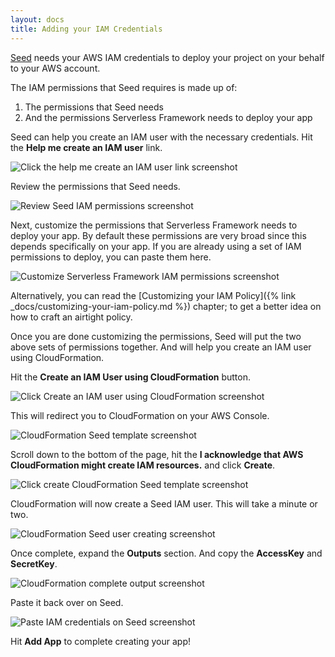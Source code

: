 ```yaml
---
layout: docs
title: Adding your IAM Credentials
---
```


[Seed](/) needs your AWS IAM credentials to deploy your project on your behalf to your AWS account.

The IAM permissions that Seed requires is made up of:

1. The permissions that Seed needs
2. And the permissions Serverless Framework needs to deploy your app

Seed can help you create an IAM user with the necessary credentials. Hit the **Help me create an IAM user** link.

![Click the help me create an IAM user link screenshot](/assets/docs/iam/click-the-help-me-create-an-iam-user-link.png)

Review the permissions that Seed needs.

![Review Seed IAM permissions screenshot](/assets/docs/iam/review-seed-iam-permissions.png)

Next, customize the permissions that Serverless Framework needs to deploy your app. By default these permissions are very broad since this depends specifically on your app. If you are already using a set of IAM permissions to deploy, you can paste them here.

![Customize Serverless Framework IAM permissions screenshot](/assets/docs/iam/customize-serverless-framework-iam-permissions.png)

Alternatively, you can read the [Customizing your IAM Policy]({% link _docs/customizing-your-iam-policy.md %}) chapter; to get a better idea on how to craft an airtight policy.

Once you are done customizing the permissions, Seed will put the two above sets of permissions together. And will help you create an IAM user using CloudFormation.

Hit the **Create an IAM User using CloudFormation** button.

![Click Create an IAM user using CloudFormation screenshot](/assets/docs/iam/click-create-an-iam-user-using-cloudformation.png)

This will redirect you to CloudFormation on your AWS Console.

![CloudFormation Seed template screenshot](/assets/docs/iam/cloudformation-seed-template.png)

Scroll down to the bottom of the page, hit the **I acknowledge that AWS CloudFormation might create IAM resources.** and click **Create**.

![Click create CloudFormation Seed template screenshot](/assets/docs/iam/click-create-cloudformation-seed-template.png)

CloudFormation will now create a Seed IAM user. This will take a minute or two.

![CloudFormation Seed user creating screenshot](/assets/docs/iam/cloudformation-seed-use-creating.png)

Once complete, expand the **Outputs** section. And copy the **AccessKey** and **SecretKey**.

![CloudFormation complete output screenshot](/assets/docs/iam/cloudformation-complete-output.png)

Paste it back over on Seed.

![Paste IAM credentials on Seed screenshot](/assets/docs/iam/paste-iam-credentials-on-seed.png)

Hit **Add App** to complete creating your app!
